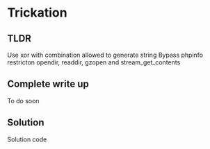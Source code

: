 # Trickation

## TLDR

Use xor with combination allowed to generate string
Bypass phpinfo restricton opendir, readdir, gzopen and stream_get_contents

## Complete write up

To do soon

## Solution

Solution code